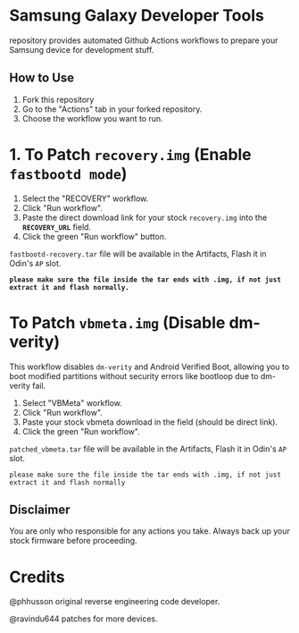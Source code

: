 # Samsung Galaxy Developer Tools

repository provides automated Github Actions workflows to prepare your Samsung device for development stuff.


## How to Use

1. Fork this repository
2. Go to the "Actions" tab in your forked repository.
3. Choose the workflow you want to run.


# 1. To Patch `recovery.img` (Enable `fastbootd mode`)

1.  Select the "RECOVERY" workflow.
2.  Click "Run workflow".
3.  Paste the direct download link for your stock `recovery.img` into the **`RECOVERY_URL`** field.
4.  Click the green "Run workflow" button.

`fastbootd-recovery.tar` file will be available in the Artifacts, Flash it in Odin's `AP` slot.

**`please make sure the file inside the tar ends with .img, if not just extract it and flash normally.`**

# To Patch `vbmeta.img` (Disable dm-verity)

This workflow disables `dm-verity` and Android Verified Boot, allowing you to boot modified partitions without security errors like bootloop due to dm-verity fail.

1.  Select "VBMeta" workflow.
2.  Click "Run workflow".
3.  Paste your stock vbmeta download in the field (should be direct link).
4.  Click the green "Run workflow".


`patched_vbmeta.tar` file will be available in the Artifacts, Flash it in Odin's `AP` slot.

`please make sure the file inside the tar ends with .img, if not just extract it and flash normally`

## Disclaimer

You are only who responsible for any actions you take. Always back up your stock firmware before proceeding.

# Credits

@phhusson original reverse engineering code developer.

@ravindu644 patches for more devices.
